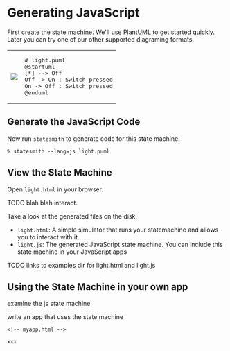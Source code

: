 # Generating JavaScript

First create the state machine. We'll use PlantUML to get started quickly. Later you can try one of our other supported diagraming formats.

<table>
<tr>
<td>

<img src="https://emmby.github.io/statesmith-simplified/media/light.svg" />

</td>
<td>
<pre>
# light.puml
@startuml
[*] --> Off
Off -> On : Switch pressed
On -> Off : Switch pressed
@enduml
</pre>
</td>
</tr>
</table>


## Generate the JavaScript Code

Now run `statesmith` to generate code for this state machine.

```
% statesmith --lang=js light.puml
```

## View the State Machine

Open `light.html` in your browser.

TODO blah blah interact.

Take a look at the generated files on the disk.
* `light.html`: A simple simulator that runs your statemachine and allows you to interact with it.
* `light.js`: The generated JavaScript state machine. You can include this state machine in your JavaScript apps

TODO links to examples dir for light.html and light.js

## Using the State Machine in your own app

examine the js state machine

write an app that uses the state machine

```
<!-- myapp.html -->

xxx
```




